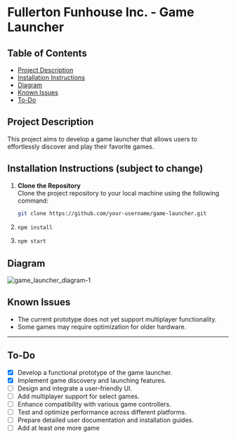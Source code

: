 # Fullerton Funhouse Inc. - Game Launcher

## Table of Contents
- [Project Description](#project-description)
- [Installation Instructions](#installation-instructions)
- [Diagram](#diagram)
- [Known Issues](#known-issues)
- [To-Do](#to-do)


## Project Description

This project aims to develop a game launcher that allows users to effortlessly discover and play their favorite games.


## Installation Instructions (subject to change)

1. **Clone the Repository**  
   Clone the project repository to your local machine using the following command:
   ```bash
   git clone https://github.com/your-username/game-launcher.git
   ```
2.
   ```bash
   npm install
   ```
3.
   ```bash
   npm start
   ```
   
   
   
   





## Diagram
![game_launcher_diagram-1](https://github.com/user-attachments/assets/61402de4-81e6-4034-a9e1-6afd0d38e53c)



## Known Issues
- The current prototype does not yet support multiplayer functionality.
- Some games may require optimization for older hardware.


---

## To-Do
- [x] Develop a functional prototype of the game launcher.
- [x] Implement game discovery and launching features.
- [ ] Design and integrate a user-friendly UI.
- [ ] Add multiplayer support for select games.
- [ ] Enhance compatibility with various game controllers.
- [ ] Test and optimize performance across different platforms.
- [ ] Prepare detailed user documentation and installation guides.
- [ ] Add at least one more game
